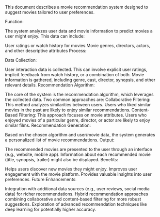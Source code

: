 This document describes a movie recommendation system designed to suggest movies tailored to user preferences.

Function:

The system analyzes user data and movie information to predict movies a user might enjoy. This data can include:

User ratings or watch history for movies
Movie genres, directors, actors, and other descriptive attributes
Process:

Data Collection:

User interaction data is collected. This can involve explicit user ratings, implicit feedback from watch history, or a combination of both.
Movie information is gathered, including genre, cast, director, synopsis, and other relevant details.
Recommendation Algorithm:

The core of the system is the recommendation algorithm, which leverages the collected data. Two common approaches are:
Collaborative Filtering: This method analyzes similarities between users. Users who liked similar movies in the past are likely to enjoy similar recommendations.
Content-Based Filtering: This approach focuses on movie attributes. Users who enjoyed movies of a particular genre, director, or actor are likely to enjoy similar films.
Recommendation Generation:

Based on the chosen algorithm and user/movie data, the system generates a personalized list of movie recommendations.
Output:

The recommended movies are presented to the user through an interface (e.g., website, mobile app). Information about each recommended movie (title, synopsis, trailer) might also be displayed.
Benefits:

Helps users discover new movies they might enjoy.
Improves user engagement with the movie platform.
Provides valuable insights into user preferences.
Future Enhancements:

Integration with additional data sources (e.g., user reviews, social media data) for richer recommendations.
Hybrid recommendation approaches combining collaborative and content-based filtering for more robust suggestions.
Exploration of advanced recommendation techniques like deep learning for potentially higher accuracy.
